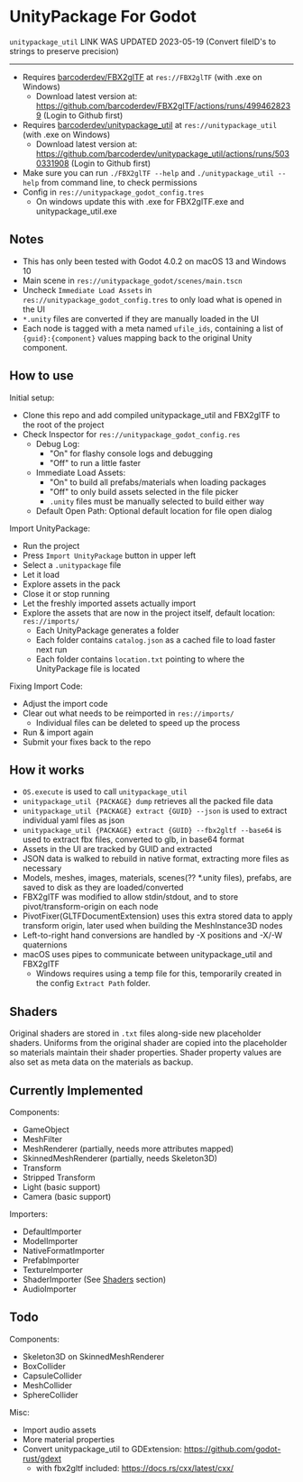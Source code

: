 # UnityPackage For Godot

`unitypackage_util` LINK WAS UPDATED 2023-05-19 (Convert fileID's to strings to preserve precision)

---

- Requires [barcoderdev/FBX2glTF](https://github.com/barcoderdev/FBX2glTF) at `res://FBX2glTF` (with .exe on Windows)
  - Download latest version at: https://github.com/barcoderdev/FBX2glTF/actions/runs/4994628239 (Login to Github first)
- Requires [barcoderdev/unitypackage_util](https://github.com/barcoderdev/unitypackage_util) at `res://unitypackage_util` (with .exe on Windows)
  - Download latest version at: https://github.com/barcoderdev/unitypackage_util/actions/runs/5030331908 (Login to Github first)
- Make sure you can run `./FBX2glTF --help` and `./unitypackage_util --help` from command line, to check permissions
- Config in `res://unitypackage_godot_config.tres`
  - On windows update this with .exe for FBX2glTF.exe and unitypackage_util.exe

## Notes

- This has only been tested with Godot 4.0.2 on macOS 13 and Windows 10
- Main scene in `res://unitypackage_godot/scenes/main.tscn`
- Uncheck `Immediate Load Assets` in `res://unitypackage_godot_config.tres` to only load what is opened in the UI
- `*.unity` files are converted if they are manually loaded in the UI
- Each node is tagged with a meta named `ufile_ids`, containing a list of `{guid}:{component}` values mapping back to the original Unity component.

## How to use

Initial setup:
- Clone this repo and add compiled unitypackage_util and FBX2glTF to the root of the project
- Check Inspector for `res://unitypackage_godot_config.res`
  - Debug Log:
    - "On" for flashy console logs and debugging
    - "Off" to run a little faster
  - Immediate Load Assets:
    - "On" to build all prefabs/materials when loading packages
    - "Off" to only build assets selected in the file picker
    - `.unity` files must be manually selected to build either way
  - Default Open Path: Optional default location for file open dialog

Import UnityPackage:
- Run the project
- Press `Import UnityPackage` button in upper left
- Select a `.unitypackage` file
- Let it load
- Explore assets in the pack
- Close it or stop running
- Let the freshly imported assets actually import
- Explore the assets that are now in the project itself, default location: `res://imports/`
  - Each UnityPackage generates a folder
  - Each folder contains `catalog.json` as a cached file to load faster next run
  - Each folder contains `location.txt` pointing to where the UnityPackage file is located

Fixing Import Code:
- Adjust the import code
- Clear out what needs to be reimported in `res://imports/`
  - Individual files can be deleted to speed up the process
- Run & import again
- Submit your fixes back to the repo

## How it works

- `OS.execute` is used to call `unitypackage_util`
- `unitypackage_util {PACKAGE} dump` retrieves all the packed file data
- `unitypackage_util {PACKAGE} extract {GUID} --json` is used to extract individual yaml files as json
- `unitypackage_util {PACKAGE} extract {GUID} --fbx2gltf --base64` is used to extract fbx files, converted to glb, in base64 format
- Assets in the UI are tracked by GUID and extracted
- JSON data is walked to rebuild in native format, extracting more files as necessary
- Models, meshes, images, materials, scenes(?? *.unity files), prefabs, are saved to disk as they are loaded/converted
- FBX2glTF was modified to allow stdin/stdout, and to store pivot/transform-origin on each node
- PivotFixer(GLTFDocumentExtension) uses this extra stored data to apply transform origin, later used when building the MeshInstance3D nodes
- Left-to-right hand conversions are handled by -X positions and -X/-W quaternions
- macOS uses pipes to communicate between unitypackage_util and FBX2glTF
  - Windows requires using a temp file for this, temporarily created in the config `Extract Path` folder.

## Shaders

Original shaders are stored in `.txt` files along-side new placeholder shaders.
Uniforms from the original shader are copied into the placeholder so materials maintain their shader properties.
Shader property values are also set as meta data on the materials as backup.

## Currently Implemented

Components:

- GameObject
- MeshFilter
- MeshRenderer (partially, needs more attributes mapped)
- SkinnedMeshRenderer (partially, needs Skeleton3D)
- Transform
- Stripped Transform
- Light (basic support)
- Camera (basic support)

Importers:

- DefaultImporter
- ModelImporter
- NativeFormatImporter
- PrefabImporter
- TextureImporter
- ShaderImporter (See [Shaders](#shaders) section)
- AudioImporter

## Todo

Components:

- Skeleton3D on SkinnedMeshRenderer
- BoxCollider
- CapsuleCollider
- MeshCollider
- SphereCollider

Misc:

- Import audio assets
- More material properties
- Convert unitypackage_util to GDExtension: https://github.com/godot-rust/gdext
   - with fbx2gltf included: https://docs.rs/cxx/latest/cxx/
